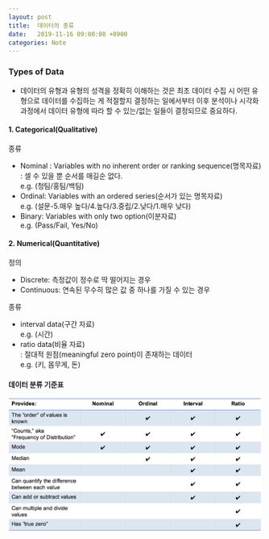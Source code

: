 ```yaml
---
layout: post
title:  데이터의 종류
date:   2019-11-16 09:00:00 +0900
categories: Note
---
```


### Types of Data
- 데이터의 유형과 유형의 성격을 정확히 이해하는 것은 최초 데이터 수집 시 어떤 유형으로 데이터를 수집하는 게 적절할지 결정하는 일에서부터 이후 분석이나 시각화 과정에서 데이터 유형에 따라 할 수 있는/없는 일들이 결정되므로 중요하다.

#### 1. Categorical(Qualitative) 
종류 
- Nominal
  : Variables with no inherent order or ranking sequence(명목자료) <br>
  : 셀 수 있을 뿐 순서를 매길순 없다. <br>
  e.g. (청팀/홍팀/백팀)<br>
- Ordinal: Variables with an ordered series(순서가 있는 명목자료) <br>
  e.g. (설문-5.매우 높다/4.높다/3.중립/2.낮다/1.매우 낮다) <br>
- Binary: Variables with only two option(이분자료) <br> 
  e.g. (Pass/Fail, Yes/No) <br> 

#### 2. Numerical(Quantitative)
정의<br> 
- Discrete: 측정값이 정수로 딱 떨어지는 경우 <br>
- Continuous: 연속된 무수히 많은 값 중 하나를 가질 수 있는 경우<br> 

종류 
- interval data(구간 자료) <br>
  e.g. (시간) <br>
- ratio data(비율 자료) <br> 
  : 절대적 원점(meaningful zero point)이 존재하는 데이터 <br>
  e.g. (키, 몸무게, 돈) <br> 


#### 데이터 분류 기준표 
![data_type](/images/note/data_type_1.png)

